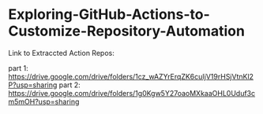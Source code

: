 # Exploring-GitHub-Actions-to-Customize-Repository-Automation

Link to Extraccted Action Repos:

part 1: https://drive.google.com/drive/folders/1cz_wAZYrErqZK6cuIjV19rHSjVtnKl2P?usp=sharing
part 2: https://drive.google.com/drive/folders/1g0Kgw5Y27oaoMXkaaOHL0Uduf3cm5mOH?usp=sharing
